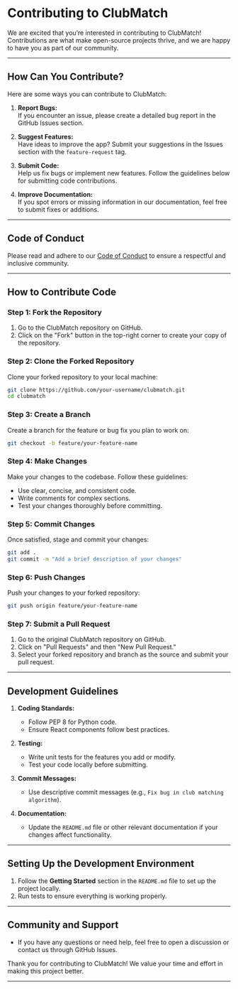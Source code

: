 
# **Contributing to ClubMatch**

We are excited that you’re interested in contributing to ClubMatch! Contributions are what make open-source projects thrive, and we are happy to have you as part of our community.

---

## **How Can You Contribute?**

Here are some ways you can contribute to ClubMatch:

1. **Report Bugs:**  
   If you encounter an issue, please create a detailed bug report in the GitHub Issues section.

2. **Suggest Features:**  
   Have ideas to improve the app? Submit your suggestions in the Issues section with the `feature-request` tag.

3. **Submit Code:**  
   Help us fix bugs or implement new features. Follow the guidelines below for submitting code contributions.

4. **Improve Documentation:**  
   If you spot errors or missing information in our documentation, feel free to submit fixes or additions.

---

## **Code of Conduct**

Please read and adhere to our [Code of Conduct](CODE_OF_CONDUCT.md) to ensure a respectful and inclusive community.

---

## **How to Contribute Code**

### **Step 1: Fork the Repository**
1. Go to the ClubMatch repository on GitHub.
2. Click on the "Fork" button in the top-right corner to create your copy of the repository.

### **Step 2: Clone the Forked Repository**
Clone your forked repository to your local machine:
```bash
git clone https://github.com/your-username/clubmatch.git
cd clubmatch
```

### **Step 3: Create a Branch**
Create a branch for the feature or bug fix you plan to work on:
```bash
git checkout -b feature/your-feature-name
```

### **Step 4: Make Changes**
Make your changes to the codebase. Follow these guidelines:
- Use clear, concise, and consistent code.
- Write comments for complex sections.
- Test your changes thoroughly before committing.

### **Step 5: Commit Changes**
Once satisfied, stage and commit your changes:
```bash
git add .
git commit -m "Add a brief description of your changes"
```

### **Step 6: Push Changes**
Push your changes to your forked repository:
```bash
git push origin feature/your-feature-name
```

### **Step 7: Submit a Pull Request**
1. Go to the original ClubMatch repository on GitHub.
2. Click on "Pull Requests" and then "New Pull Request."
3. Select your forked repository and branch as the source and submit your pull request.

---

## **Development Guidelines**

1. **Coding Standards:**  
   - Follow PEP 8 for Python code.
   - Ensure React components follow best practices.

2. **Testing:**  
   - Write unit tests for the features you add or modify.
   - Test your code locally before submitting.

3. **Commit Messages:**  
   - Use descriptive commit messages (e.g., `Fix bug in club matching algorithm`).

4. **Documentation:**  
   - Update the `README.md` file or other relevant documentation if your changes affect functionality.

---

## **Setting Up the Development Environment**

1. Follow the **Getting Started** section in the `README.md` file to set up the project locally.
2. Run tests to ensure everything is working properly.

---

## **Community and Support**

- If you have any questions or need help, feel free to open a discussion or contact us through GitHub Issues.

Thank you for contributing to ClubMatch! We value your time and effort in making this project better.

---
